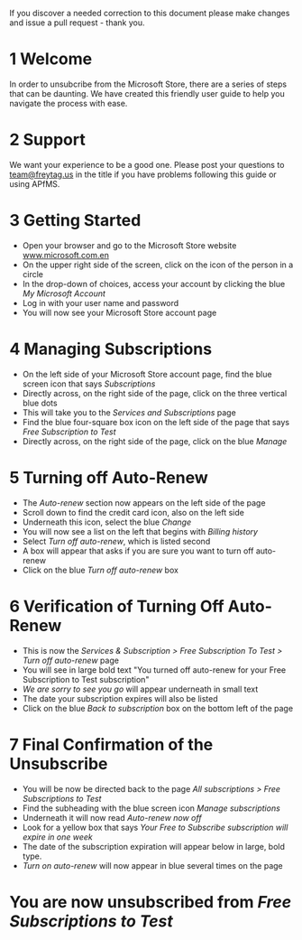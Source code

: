 

If you discover a needed correction to this document please make changes and issue a pull request - thank you.

# 1 Welcome 
In order to unsubcribe from the Microsoft Store, there are a series of steps that can be daunting. We have created this friendly user guide to help you navigate the process with ease. 

# 2 Support
We want your experience to be a good one.  Please post your questions to team@freytag.us in the title if you have problems following this guide or using APfMS.  

# 3 Getting Started
- Open your browser and go to the Microsoft Store website www.microsoft.com.en 
- On the upper right side of the screen, click on the icon of the person in a circle
- In the drop-down of choices, access your account by clicking the blue *My Microsoft Account*
- Log in with your user name and password
- You will now see your Microsoft Store account page
  
# 4 Managing Subscriptions
- On the left side of your Microsoft Store account page, find the blue screen icon that says *Subscriptions*
- Directly across, on the right side of the page, click on the three vertical blue dots
- This will take you to the *Services and Subscriptions* page
- Find the blue four-square box icon on the left side of the page that says *Free Subscription to Test*
- Directly across, on the right side of the page, click on the blue *Manage*
  
# 5 Turning off Auto-Renew
- The *Auto-renew* section now appears on the left side of the page
- Scroll down to find the credit card icon, also on the left side
- Underneath this icon, select the blue *Change*
- You will now see a list on the left that begins with *Billing history*
- Select *Turn off auto-renew*, which is listed second
- A box will appear that asks if you are sure you want to turn off auto-renew
- Click on the blue *Turn off auto-renew* box
  
# 6 Verification of Turning Off Auto-Renew 
- This is now the *Services & Subscription > Free Subscription To Test > Turn off auto-renew* page
- You will see in large bold text "You turned off auto-renew for your Free Subscription to Test subscription"
- *We are sorry to see you go* will appear underneath in small text
- The date your subscription expires will also be listed
- Click on the blue *Back to subscription* box on the bottom left of the page
  
# 7 Final Confirmation of the Unsubscribe
- You will be now be directed back to the page *All subscriptions > Free Subscriptions to Test*
- Find the subheading with the blue screen icon *Manage subscriptions*
- Underneath it will now read *Auto-renew now off*
- Look for a yellow box that says *Your Free to Subscribe subscription will expire in one week*
- The date of the subscription expiration will appear below in large, bold type.
- *Turn on auto-renew* will now appear in blue several times on the page

# You are now unsubscribed from *Free Subscriptions to Test*
  
